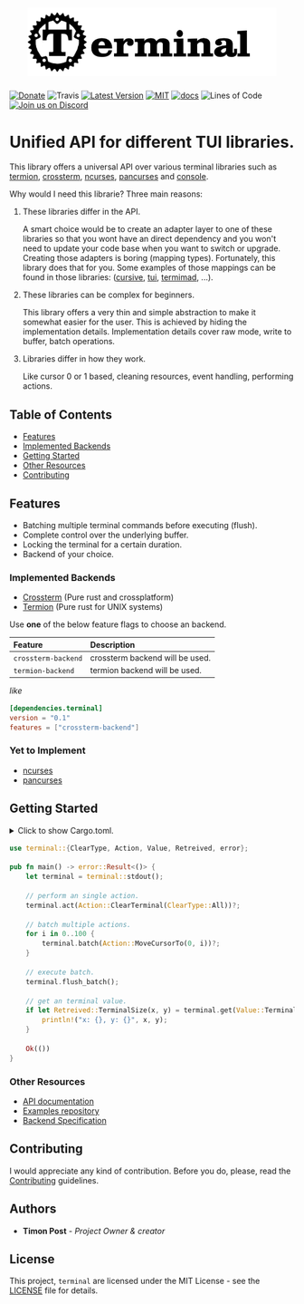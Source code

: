 <h1 align="center"><img width="440" src="docs/terminal_full.png" /></h1>

[![Donate](https://img.shields.io/badge/Donate-PayPal-green.svg)](https://www.paypal.com/cgi-bin/webscr?cmd=_s-xclick&hosted_button_id=Z8QK6XU749JB2) ![Travis][s7] [![Latest Version][s1]][l1] [![MIT][s2]][l2] [![docs][s3]][l3] ![Lines of Code][s6] [![Join us on Discord][s5]][l5]

# Unified API for different TUI libraries.

This library offers a universal API over various terminal libraries such as 
[termion][termion], [crossterm][crossterm], [ncurses][ncurses], [pancurses][pancurses] and [console][console]. 

Why would I need this librarie? Three main reasons:

1) These libraries differ in the API.
 
    A smart choice would be to create an adapter layer to one of these libraries so that you wont have an direct dependency 
    and you won't need to update your code base when you want to switch or upgrade. Creating those adapters is boring (mapping types).
    Fortunately, this library does that for you. Some examples of those mappings can be found in those libraries: ([cursive][cursive], [tui][tui], [termimad][termimad], ...).
2) These libraries can be complex for beginners. 
 
    This library offers a very thin and simple abstraction to make it somewhat easier for the user.
    This is achieved by hiding the implementation details. 
    Implementation details cover raw mode, write to buffer, batch operations.

3) Libraries differ in how they work. 

    Like cursor 0 or 1 based, cleaning resources, event handling, performing actions.  


## Table of Contents

* [Features](#features)
* [Implemented Backends](#implemented-backends)
* [Getting Started](#getting-started)
* [Other Resources](#other-resources)
* [Contributing](#contributing)

## Features

- Batching multiple terminal commands before executing (flush).
- Complete control over the underlying buffer.
- Locking the terminal for a certain duration.
- Backend of your choice.

    
<!--
WARNING: Do not change following heading title as it's used in the URL by other crates!
-->

### Implemented Backends

- [Crossterm][crossterm] (Pure rust and crossplatform)
- [Termion][termion] (Pure rust for UNIX systems)


Use **one** of the below feature flags to choose an backend. 


| Feature | Description |
| :------ | :------ |
| `crossterm-backend` | crossterm backend will be used.|
| `termion-backend` | termion backend will be used.|

_like_
```toml
[dependencies.terminal]
version = "0.1"
features = ["crossterm-backend"] 
```

### Yet to Implement
- [ncurses][ncurses]
- [pancurses][pancurses]

## Getting Started

<details>
<summary>
Click to show Cargo.toml.
</summary>

```toml
[dependencies]
terminal = "0.1"
features = ["your_backend_choice"] 
```

</details>
<p></p>
 
```rust
use terminal::{ClearType, Action, Value, Retreived, error};

pub fn main() -> error::Result<()> {
    let terminal = terminal::stdout();

    // perform an single action.
    terminal.act(Action::ClearTerminal(ClearType::All))?;

    // batch multiple actions.
    for i in 0..100 {
        terminal.batch(Action::MoveCursorTo(0, i))?;
    }

    // execute batch.
    terminal.flush_batch();

    // get an terminal value.
    if let Retreived::TerminalSize(x, y) = terminal.get(Value::TerminalSize)? {
        println!("x: {}, y: {}", x, y);
    }

    Ok(())
}
```

### Other Resources

- [API documentation](https://docs.rs/terminal/)
- [Examples repository](https://github.com/crossterm-rs/terminal/examples)
- [Backend Specification](docs/backend-specification.md)

## Contributing
  
I would appreciate any kind of contribution. Before you do, please,
read the [Contributing](docs/CONTRIBUTING.md) guidelines.

## Authors

* **Timon Post** - *Project Owner & creator*

## License

This project, `terminal` are licensed under the MIT
License - see the [LICENSE](https://github.com/crossterm-rs/terminal/blob/master/LICENSE) file for details.

[s1]: https://img.shields.io/crates/v/terminal.svg
[l1]: https://crates.io/crates/terminal

[s2]: https://img.shields.io/badge/license-MIT-blue.svg
[l2]: terminal/LICENSE

[s3]: https://docs.rs/terminal/badge.svg
[l3]: https://docs.rs/terminal/

[s3]: https://docs.rs/terminal/badge.svg
[l3]: https://docs.rs/terminal/

[s5]: https://img.shields.io/discord/560857607196377088.svg?logo=discord
[l5]: https://discord.gg/K4nyTDB

[s6]: https://tokei.rs/b1/github/crossterm-rs/terminal/?category=code
[s7]: https://travis-ci.org/terminal/.svg?branch=master

[termion]: https://crates.io/crates/termion
[crossterm]: https://crates.io/crates/crossterm
[cursive]: https://crates.io/crates/cursive
[tui]: https://crates.io/crates/tui
[termimad]: https://crates.io/crates/termimad
[ncurses]: https://crates.io/crates/ncurses
[pancurses]: https://crates.io/crates/pancurses
[console]: https://crates.io/crates/console